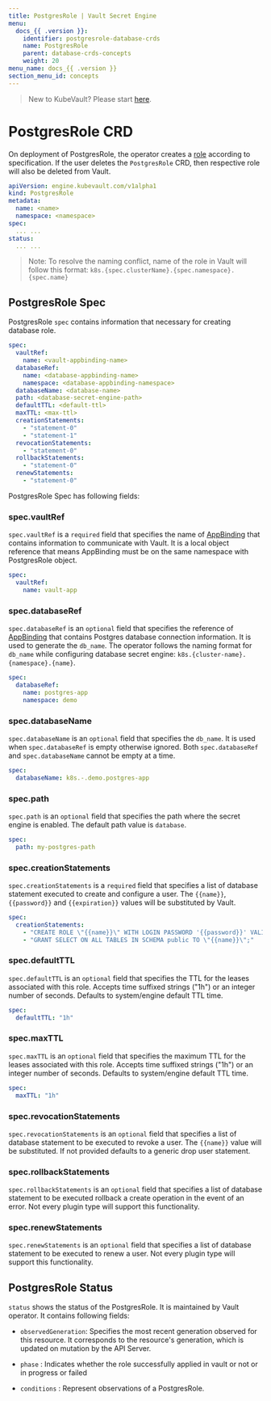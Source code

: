 ```yaml
---
title: PostgresRole | Vault Secret Engine
menu:
  docs_{{ .version }}:
    identifier: postgresrole-database-crds
    name: PostgresRole
    parent: database-crds-concepts
    weight: 20
menu_name: docs_{{ .version }}
section_menu_id: concepts
---
```


> New to KubeVault? Please start [here](/docs/concepts/README.md).

# PostgresRole CRD

On deployment of PostgresRole, the operator creates a [role](https://www.vaultproject.io/api/secret/databases/index.html#create-role) according to specification.
If the user deletes the `PostgresRole` CRD, then respective role will also be deleted from Vault.

```yaml
apiVersion: engine.kubevault.com/v1alpha1
kind: PostgresRole
metadata:
  name: <name>
  namespace: <namespace>
spec:
  ... ...
status:
  ... ...
```

> Note: To resolve the naming conflict, name of the role in Vault will follow this format: `k8s.{spec.clusterName}.{spec.namespace}.{spec.name}`

## PostgresRole Spec

PostgresRole `spec` contains information that necessary for creating database role.

```yaml
spec:
  vaultRef:
    name: <vault-appbinding-name>
  databaseRef:
    name: <database-appbinding-name>
    namespace: <database-appbinding-namespace>
  databaseName: <database-name>
  path: <database-secret-engine-path>
  defaultTTL: <default-ttl>
  maxTTL: <max-ttl>
  creationStatements:
    - "statement-0"
    - "statement-1"
  revocationStatements:
    - "statement-0"
  rollbackStatements:
    - "statement-0"
  renewStatements:
    - "statement-0"
```

PostgresRole Spec has following fields:

### spec.vaultRef

`spec.vaultRef` is a `required` field that specifies the name of [AppBinding](/docs/concepts/vault-server-crds/auth-methods/appbinding.md) that contains information to communicate with Vault.
 It is a local object reference that means AppBinding must be on the same namespace with PostgresRole object. 

```yaml
spec:
  vaultRef:
    name: vault-app
```

### spec.databaseRef

`spec.databaseRef` is an `optional` field that specifies the reference of [AppBinding](/docs/concepts/vault-server-crds/auth-methods/appbinding.md)
that contains Postgres database connection information. It is used to generate the `db_name`. The operator follows the naming format 
for `db_name` while configuring database secret engine: `k8s.{cluster-name}.{namespace}.{name}`. 

```yaml
spec:
  databaseRef:
    name: postgres-app
    namespace: demo
```

### spec.databaseName 

`spec.databaseName` is an `optional` field that specifies the `db_name`. It is used when `spec.databaseRef` is empty otherwise ignored. 
Both `spec.databaseRef` and `spec.databaseName` cannot be empty at a time.

```yaml
spec:
  databaseName: k8s.-.demo.postgres-app
```

### spec.path

`spec.path` is an `optional` field that specifies the path where the secret engine 
is enabled. The default path value is `database`.

```yaml
spec:
  path: my-postgres-path
```

### spec.creationStatements

`spec.creationStatements` is a `required` field that specifies a list of database statement executed to create and configure a user.
The `{{name}}`, `{{password}}` and `{{expiration}}` values will be substituted by Vault.

```yaml
spec:
  creationStatements:
    - "CREATE ROLE \"{{name}}\" WITH LOGIN PASSWORD '{{password}}' VALID UNTIL '{{expiration}}';"
    - "GRANT SELECT ON ALL TABLES IN SCHEMA public TO \"{{name}}\";"
```

### spec.defaultTTL

`spec.defaultTTL` is an `optional` field that specifies the TTL for the leases associated with this role.
Accepts time suffixed strings ("1h") or an integer number of seconds. Defaults to system/engine default TTL time.

```yaml
spec:
  defaultTTL: "1h"
```

### spec.maxTTL

`spec.maxTTL` is an `optional` field that specifies the maximum TTL for the leases associated with this role. 
Accepts time suffixed strings ("1h") or an integer number of seconds. Defaults to system/engine default TTL time.

```yaml
spec:
  maxTTL: "1h"
```

### spec.revocationStatements

`spec.revocationStatements` is an `optional` field that specifies a list of  database statement to be executed
 to revoke a user. The `{{name}}` value will be substituted. If not provided defaults to a generic drop user statement.

### spec.rollbackStatements

`spec.rollbackStatements` is an `optional` field that specifies a list of  database statement to be executed 
rollback a create operation in the event of an error. Not every plugin type will support this functionality.

### spec.renewStatements

`spec.renewStatements` is an `optional` field that specifies a list of database statement to be executed
 to renew a user. Not every plugin type will support this functionality.

## PostgresRole Status

`status` shows the status of the PostgresRole. It is maintained by Vault operator. It contains following fields:

- `observedGeneration`: Specifies the most recent generation observed for this resource. It corresponds to the resource's generation, 
    which is updated on mutation by the API Server.

- `phase` : Indicates whether the role successfully applied in vault or not or in progress or failed

- `conditions` : Represent observations of a PostgresRole.

